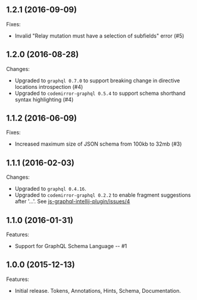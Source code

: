 ## 1.2.1 (2016-09-09)

Fixes:

- Invalid "Relay mutation must have a selection of subfields" error (#5)

## 1.2.0 (2016-08-28)

Changes:

- Upgraded to `graphql 0.7.0` to support breaking change in directive locations introspection (#4)
- Upgraded to `codemirror-graphql 0.5.4` to support schema shorthand syntax highlighting (#4)

## 1.1.2 (2016-06-09)

Fixes:

- Increased maximum size of JSON schema from 100kb to 32mb (#3)

## 1.1.1 (2016-02-03)

Changes:

- Upgraded to `graphql 0.4.16`.
- Upgraded to `codemirror-graphql 0.2.2` to enable fragment suggestions after '...'. See [js-graphql-intellij-plugin/issues/4](https://github.com/jimkyndemeyer/js-graphql-intellij-plugin/issues/4)

## 1.1.0 (2016-01-31)

Features:

- Support for GraphQL Schema Language -- #1


## 1.0.0 (2015-12-13)

Features:

- Initial release. Tokens, Annotations, Hints, Schema, Documentation.

